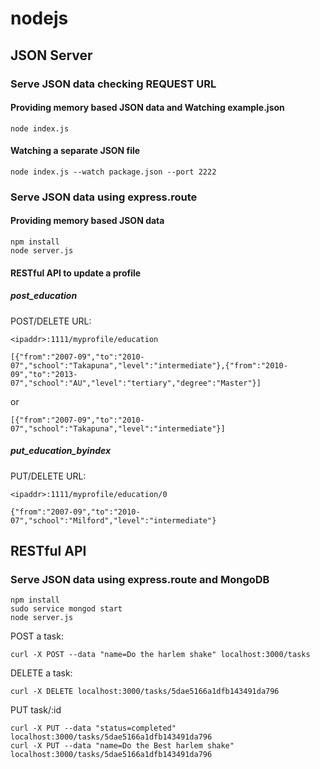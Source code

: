 # nodejs

## JSON Server

### Serve JSON data checking REQUEST URL

#### Providing memory based JSON data and Watching example.json

```
node index.js
```

#### Watching a separate JSON file

```
node index.js --watch package.json --port 2222
```

### Serve JSON data using express.route

#### Providing memory based JSON data

```
npm install
node server.js
```

#### RESTful API to update a profile

##### post_education

POST/DELETE URL:

```
<ipaddr>:1111/myprofile/education
```

```
[{"from":"2007-09","to":"2010-07","school":"Takapuna","level":"intermediate"},{"from":"2010-09","to":"2013-07","school":"AU","level":"tertiary","degree":"Master"}]
```

or 

```
[{"from":"2007-09","to":"2010-07","school":"Takapuna","level":"intermediate"}]
```

##### put_education_byindex

PUT/DELETE URL:

```
<ipaddr>:1111/myprofile/education/0
```

```
{"from":"2007-09","to":"2010-07","school":"Milford","level":"intermediate"}
```

## RESTful API

### Serve JSON data using express.route and MongoDB

```
npm install
sudo service mongod start
node server.js
```

POST a task:

```
curl -X POST --data "name=Do the harlem shake" localhost:3000/tasks
```

DELETE a task:

```
curl -X DELETE localhost:3000/tasks/5dae5166a1dfb143491da796
```

PUT task/:id

```
curl -X PUT --data "status=completed" localhost:3000/tasks/5dae5166a1dfb143491da796
curl -X PUT --data "name=Do the Best harlem shake" localhost:3000/tasks/5dae5166a1dfb143491da796
```